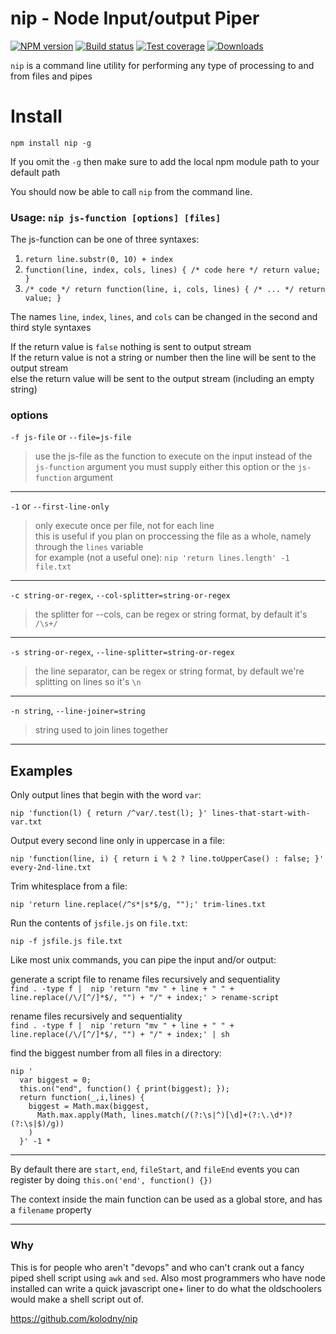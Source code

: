# nip - Node Input/output Piper

[![NPM version][npm-image]][npm-url]
[![Build status][travis-image]][travis-url]
[![Test coverage][coveralls-image]][coveralls-url]
[![Downloads][downloads-image]][downloads-url]

`nip` is a command line utility for performing any type of processing to and from files and pipes

# Install

    npm install nip -g
    
If you omit the `-g` then make sure to add the local npm module path to your default path

You should now be able to call `nip` from the command line.

### Usage: `nip js-function [options] [files]`

The js-function can be one of three syntaxes:

1. `return line.substr(0, 10) + index`
2. `function(line, index, cols, lines) { /* code here */ return value; }`
3. `/* code */ return function(line, i, cols, lines) { /* ... */ return value; }`

The names `line`, `index`, `lines`, and `cols` can be changed in the second and third style syntaxes

If the return value is `false` nothing is sent to output stream  
If the return value is not a string or number then the line will be sent to the output stream  
else the return value will be sent to the output stream (including an empty string)

### options

`-f js-file` or  `--file=js-file`
>use the js-file as the function to execute on the input instead of the `js-function` argument
you must supply either this option or the `js-function` argument

----

`-1` or `--first-line-only`
>only execute once per file, not for each line  
this is useful if you plan on proccessing the file as a whole, namely through the `lines` variable  
for example (not a useful one): `nip 'return lines.length' -1 file.txt`


----

`-c string-or-regex`, `--col-splitter=string-or-regex`
>the splitter for --cols, can be regex or string format, by default it's `/\s+/`

----

`-s string-or-regex`, `--line-splitter=string-or-regex`
>the line separator, can be regex or string format, by default we're splitting on lines so it's `\n`

---

`-n string`, `--line-joiner=string`
>string used to join lines together

---

## Examples

Only output lines that begin with the word `var`:
```    
nip 'function(l) { return /^var/.test(l); }' lines-that-start-with-var.txt
```

Output every second line only in uppercase in a file:

```
nip 'function(line, i) { return i % 2 ? line.toUpperCase() : false; }' every-2nd-line.txt
```

Trim whitesplace from a file:

```
nip 'return line.replace(/^s*|s*$/g, "");' trim-lines.txt
```

Run the contents of `jsfile.js` on `file.txt`:

```
nip -f jsfile.js file.txt
```

Like most unix commands, you can pipe the input and/or output:

generate a script file to rename files recursively and sequentiality  
`find . -type f |  nip 'return "mv " + line + " " + line.replace(/\/[^/]*$/, "") + "/" + index;' > rename-script`

rename files recursively and sequentiality  
`find . -type f |  nip 'return "mv " + line + " " + line.replace(/\/[^/]*$/, "") + "/" + index;' | sh`

find the biggest number from all files in a directory:

    nip '
      var biggest = 0;
      this.on("end", function() { print(biggest); });
      return function(_,i,lines) {
        biggest = Math.max(biggest,
          Math.max.apply(Math, lines.match(/(?:\s|^)[\d]+(?:\.\d*)?(?:\s|$)/g))
        )
      }' -1 *

---

By default there are `start`, `end`, `fileStart`, and `fileEnd` events you can register by doing `this.on('end', function() {})`

The context inside the main function can be used as a global store, and has a `filename` property

---

### Why
This is for people who aren't "devops" and who can't crank out a fancy piped shell script using `awk` and `sed`. Also most programmers who have node installed can write a quick javascript one+ liner to do what the oldschoolers would make a shell script out of.

https://github.com/kolodny/nip


[npm-image]: https://img.shields.io/npm/v/nip.svg?style=flat-square
[npm-url]: https://npmjs.org/package/nip
[travis-image]: https://img.shields.io/travis/kolodny/nip.svg?style=flat-square
[travis-url]: https://travis-ci.org/kolodny/nip
[coveralls-image]: https://img.shields.io/coveralls/kolodny/nip.svg?style=flat-square
[coveralls-url]: https://coveralls.io/r/kolodny/nip
[downloads-image]: http://img.shields.io/npm/dm/nip.svg?style=flat-square
[downloads-url]: https://npmjs.org/package/nip
